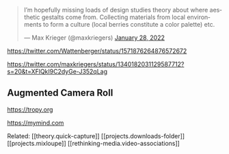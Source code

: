 
<blockquote class="twitter-tweet"><p lang="en" dir="ltr">I’m hopefully missing loads of design studies theory about where aesthetic gestalts come from. Collecting materials from local environments to form a culture (local berries constitute a color palette) etc.</p>&mdash; Max Krieger (@maxkriegers) <a href="https://twitter.com/maxkriegers/status/1487160458024947714?ref_src=twsrc%5Etfw">January 28, 2022</a></blockquote> <script async src="https://platform.twitter.com/widgets.js" charset="utf-8"></script>

https://twitter.com/Wattenberger/status/1571876264876572672

https://twitter.com/maxkriegers/status/1340182031129587712?s=20&t=XFlQkI9C2dyGe-J352qLag

## Augmented Camera Roll

https://tropy.org

https://mymind.com

Related: [[theory.quick-capture]] [[projects.downloads-folder]] [[projects.mixloupe]] [[rethinking-media.video-associations]]

